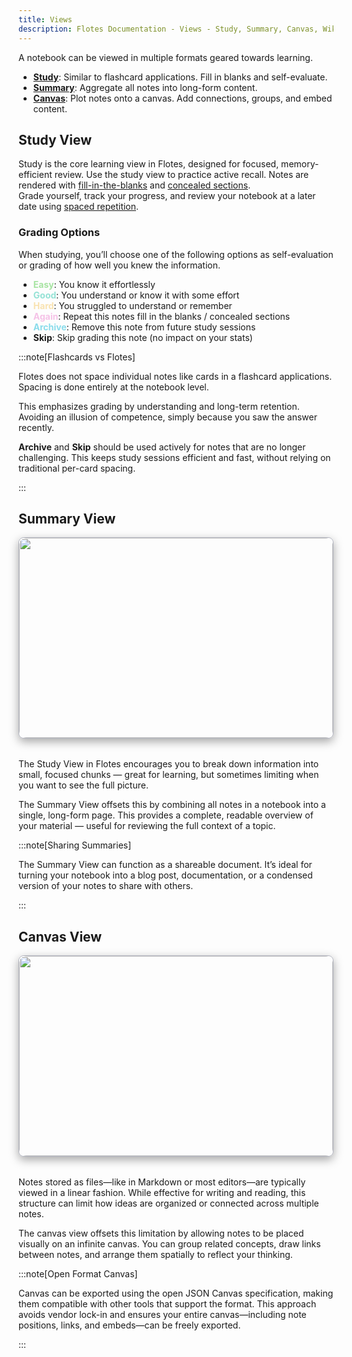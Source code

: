 ```yaml
---
title: Views
description: Flotes Documentation - Views - Study, Summary, Canvas, Wiki
---
```


A notebook can be viewed in multiple formats geared towards learning.

- [**Study**](/concepts/views/#study-view): Similar to flashcard applications. Fill in blanks and self-evaluate.
- [**Summary**](/concepts/views/#summary-view): Aggregate all notes into long-form content.
- [**Canvas**](/concepts/views/#canvas-view): Plot notes onto a canvas. Add connections, groups, and embed content.

## Study View

<!--<div style="border: 1px solid rgba(108, 112, 134, .5); border-radius: 8px; box-shadow: rgba(0, 0, 0, .35) 0 5px 15px; margin-bottom: 2rem;">
  <img style="border-radius: 12px;" src="https://ik.imagekit.io/flotes/study-small-v2.png?updatedAt=1746821997704"  />
</div>
-->

Study is the core learning view in Flotes, designed for focused, memory-efficient review. Use the study view to practice active recall. Notes are rendered with [fill-in-the-blanks](/concepts/notes/#fill-in-the-blanks) and [concealed sections](/concepts/notes/#concealed-sections).  
Grade yourself, track your progress, and review your notebook at a later date using [spaced repetition](/concepts/review).

### Grading Options

When studying, you’ll choose one of the following options as self-evaluation or grading of how well you knew the information.

- <span style="color: #a6e3a1">**Easy**</span>: You know it effortlessly
- <span style="color: #94e2d5">**Good**</span>: You understand or know it with some effort
- <span style="color: #f9e2af">**Hard**</span>: You struggled to understand or remember
- <span style="color: #f5c2e7">**Again**</span>: Repeat this notes fill in the blanks / concealed sections
- <span style="color: #89dceb">**Archive**</span>: Remove this note from future study sessions
- **Skip**: Skip grading this note (no impact on your stats)

:::note[Flashcards vs Flotes]

Flotes does not space individual notes like cards in a flashcard applications. Spacing is done entirely at the notebook level.

This emphasizes grading by understanding and long-term retention. Avoiding an illusion of competence, simply because you saw the answer recently.

**Archive** and **Skip** should be used actively for notes that are no longer challenging. This keeps study sessions efficient and fast, without relying on traditional per-card spacing.

:::

## Summary View


<div style="border: 1px solid rgba(108, 112, 134, .5); border-radius: 8px; box-shadow: rgba(0, 0, 0, .35) 0 5px 15px; margin-bottom: 2rem;">
  <img style="border-radius: 12px; object-fit: cover; object-position: top; max-height: 20rem; width: 100%" src="https://ik.imagekit.io/flotes/summary-v2-final.png?updatedAt=1746882560872"  />
</div>




The Study View in Flotes encourages you to break down information into small, focused chunks — great for learning, but sometimes limiting when you want to see the full picture.

The Summary View offsets this by combining all notes in a notebook into a single, long-form page. This provides a complete, readable overview of your material — useful for reviewing the full context of a topic.

:::note[Sharing Summaries]

The Summary View can function as a shareable document. It’s ideal for turning your notebook into a blog post, documentation, or a condensed version of your notes to share with others.

:::

## Canvas View


<div style="border: 1px solid rgba(108, 112, 134, .5); border-radius: 8px; box-shadow: rgba(0, 0, 0, .35) 0 5px 15px; margin-bottom: 2rem;">
  <img style="border-radius: 12px; object-fit: cover; object-position: top; max-height: 20rem; width: 100%" src="https://ik.imagekit.io/flotes/canvas-1.png?updatedAt=1746833910934"  />
</div>

Notes stored as files—like in Markdown or most editors—are typically viewed in a linear fashion. While effective for writing and reading, this structure can limit how ideas are organized or connected across multiple notes.

The canvas view offsets this limitation by allowing notes to be placed visually on an infinite canvas. You can group related concepts, draw links between notes, and arrange them spatially to reflect your thinking.

:::note[Open Format Canvas]

Canvas can be exported using the open JSON Canvas specification, making them compatible with other tools that support the format. This approach avoids vendor lock-in and ensures your entire canvas—including note positions, links, and embeds—can be freely exported.

:::


